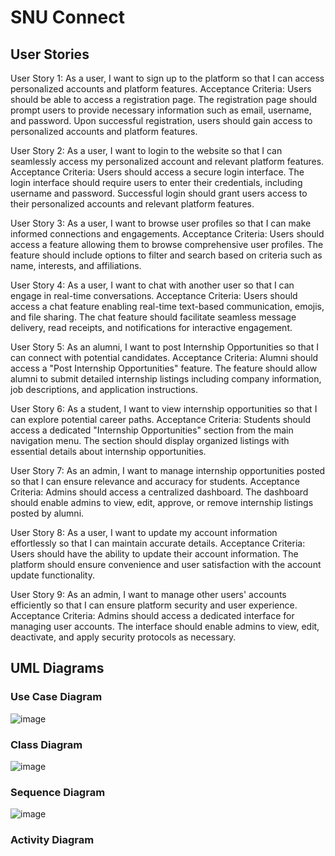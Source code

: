 # SNU Connect
## User Stories
User Story 1: As a user, I want to sign up to the platform so that I can access
personalized accounts and platform features.
Acceptance Criteria: Users should be able to access a registration page.
The registration page should prompt users to provide necessary information
such as email, username, and password. Upon successful registration, users
should gain access to personalized accounts and platform features.

User Story 2: As a user, I want to login to the website so that I can
seamlessly access my personalized account and relevant platform features.
Acceptance Criteria: Users should access a secure login interface.
The login interface should require users to enter their credentials, including
username and password. Successful login should grant users access to their
personalized accounts and relevant platform features.

User Story 3: As a user, I want to browse user profiles so that I can make
informed connections and engagements.
Acceptance Criteria: Users should access a feature allowing them to
browse comprehensive user profiles. The feature should include options to
filter and search based on criteria such as name, interests, and affiliations.

User Story 4: As a user, I want to chat with another user so that I can engage
in real-time conversations.
Acceptance Criteria: Users should access a chat feature enabling real-time
text-based communication, emojis, and file sharing. The chat feature should
facilitate seamless message delivery, read receipts, and notifications for
interactive engagement.

User Story 5: As an alumni, I want to post Internship Opportunities so that I
can connect with potential candidates.
Acceptance Criteria: Alumni should access a "Post Internship
Opportunities" feature. The feature should allow alumni to submit detailed
internship listings including company information, job descriptions, and
application instructions.

User Story 6: As a student, I want to view internship opportunities so that I
can explore potential career paths.
Acceptance Criteria: Students should access a dedicated "Internship
Opportunities" section from the main navigation menu. The section should
display organized listings with essential details about internship
opportunities.

User Story 7: As an admin, I want to manage internship opportunities posted
so that I can ensure relevance and accuracy for students.
Acceptance Criteria: Admins should access a centralized dashboard.
The dashboard should enable admins to view, edit, approve, or remove
internship listings posted by alumni.

User Story 8: As a user, I want to update my account information effortlessly
so that I can maintain accurate details.
Acceptance Criteria: Users should have the ability to update their account
information. The platform should ensure convenience and user satisfaction
with the account update functionality.

User Story 9: As an admin, I want to manage other users' accounts efficiently
so that I can ensure platform security and user experience.
Acceptance Criteria: Admins should access a dedicated interface for
managing user accounts. The interface should enable admins to view, edit,
deactivate, and apply security protocols as necessary.

## UML Diagrams

### Use Case Diagram
![image](https://github.com/amansagar0403/SNU_CONNECT-MAIN-/assets/89197939/191d4b62-fa98-4365-bc18-d036c4e811ff)

### Class Diagram
![image](https://github.com/amansagar0403/SNU_CONNECT-MAIN-/assets/89197939/1d985548-8c49-48fc-ab0b-d69c2551456b)

### Sequence Diagram
![image](https://github.com/amansagar0403/SNU_CONNECT-MAIN-/assets/89197939/b708dedd-dcec-4105-9504-e227de720f5b)

### Activity Diagram
